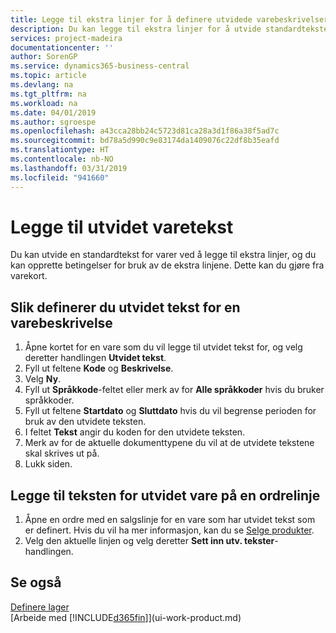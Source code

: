 ```yaml
---
title: Legge til ekstra linjer for å definere utvidede varebeskrivelser | Microsoft-dokumentasjon
description: Du kan legge til ekstra linjer for å utvide standardteksten som beskriver en vare.
services: project-madeira
documentationcenter: ''
author: SorenGP
ms.service: dynamics365-business-central
ms.topic: article
ms.devlang: na
ms.tgt_pltfrm: na
ms.workload: na
ms.date: 04/01/2019
ms.author: sgroespe
ms.openlocfilehash: a43cca28bb24c5723d81ca28a3d1f86a38f5ad7c
ms.sourcegitcommit: bd78a5d990c9e83174da1409076c22df8b35eafd
ms.translationtype: HT
ms.contentlocale: nb-NO
ms.lasthandoff: 03/31/2019
ms.locfileid: "941660"
---
```

# <a name="add-extended-item-text"></a>Legge til utvidet varetekst
Du kan utvide en standardtekst for varer ved å legge til ekstra linjer, og du kan opprette betingelser for bruk av de ekstra linjene. Dette kan du gjøre fra varekort.

## <a name="to-define-extended-text-for-an-item-description"></a>Slik definerer du utvidet tekst for en varebeskrivelse
1. Åpne kortet for en vare som du vil legge til utvidet tekst for, og velg deretter handlingen **Utvidet tekst**.
2. Fyll ut feltene **Kode** og **Beskrivelse**.
3. Velg **Ny**.
4. Fyll ut **Språkkode**-feltet eller merk av for **Alle språkkoder** hvis du bruker språkkoder.
5. Fyll ut feltene **Startdato** og **Sluttdato** hvis du vil begrense perioden for bruk av den utvidete teksten.
6. I feltet **Tekst** angir du koden for den utvidete teksten.
7. Merk av for de aktuelle dokumenttypene du vil at de utvidete tekstene skal skrives ut på.
8. Lukk siden.

## <a name="to-add-an-extended-item-text-on-a-sales-order-line"></a>Legge til teksten for utvidet vare på en ordrelinje
1. Åpne en ordre med en salgslinje for en vare som har utvidet tekst som er definert. Hvis du vil ha mer informasjon, kan du se [Selge produkter](sales-how-sell-products.md).
2. Velg den aktuelle linjen og velg deretter **Sett inn utv. tekster**-handlingen.

## <a name="see-also"></a>Se også
[Definere lager](inventory-setup-inventory.md)  
[Arbeide med [!INCLUDE[d365fin](includes/d365fin_md.md)]](ui-work-product.md)
